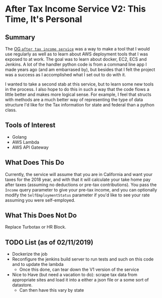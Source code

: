 # After Tax Income Service V2: This Time, It's Personal  

## Summary  
The [OG `after tax income service`](https://github.com/DylanLennard/after-tax-income-service) was a way to make a tool that I would use regularly as well as to learn about AWS deployment tools that I was exposed to at work. The goal was to learn about docker, EC2, ECS and Jenkins. A lot of the handler python code is from a command line app I made years ago (and am embarrased by), but besides that I felt the project was a success as I accomplished what I set out to do with it.   

I wanted to take a second stab at this service, but to learn some new tools in the process. I also hope to do this in such a way that the code flows a little better and makes more logical sense. For example, I feel that structs with methods are a much better way of representing the type of data structure I'd like for the Tax information for state and federal than a python class.  


## Tools of Interest   
* Golang  
* AWS Lambda  
* AWS API Gateway  


## What Does This Do  
Currently, the service will assume that you are in California and want your taxes for the 2018 year, and with that it will calculate your take home pay after taxes (assuming no deductions or pre-tax contributions). You pass the `Income` query parameter to give your pre-tax income, and you can optionally modify the `SelfEmploymentStatus` parameter if you'd like to see your rate assuming you were self-employed.  


## What This Does Not Do  
Replace Turbotax or HR Block.  


## TODO List (as of 02/11/2019)  
* Dockerize the job  
* Reconfigure the jenkins build server to run tests and such on this code and to update the lambda   
    * Once this done, can tear down the V1 version of the service  
* Nice to Have (but need a vacation to do): scrape tax data from appropriate sites and load it into a either a json file or a some sort of datastore. 
    * Can then have this vary by state  